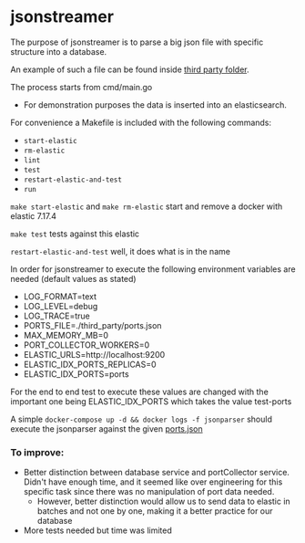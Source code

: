 # jsonstreamer
The purpose of jsonstreamer is to parse a big json file with specific structure into a database.

An example of such a file can be found inside [third party folder](third_party).

The process starts from cmd/main.go

* For demonstration purposes the data is inserted into an elasticsearch.

For convenience a Makefile is included with the following commands:
- `start-elastic` 
- `rm-elastic`
- `lint`
- `test`
- `restart-elastic-and-test`
- `run`

`make start-elastic` and `make rm-elastic` start and remove a docker with elastic 7.17.4

`make test` tests against this elastic

`restart-elastic-and-test` well, it does what is in the name

In order for jsonstreamer to execute the following environment variables are needed (default values as stated)
- LOG_FORMAT=text
- LOG_LEVEL=debug
- LOG_TRACE=true
- PORTS_FILE=./third_party/ports.json
- MAX_MEMORY_MB=0
- PORT_COLLECTOR_WORKERS=0
- ELASTIC_URLS=http://localhost:9200
- ELASTIC_IDX_PORTS_REPLICAS=0
- ELASTIC_IDX_PORTS=ports

For the end to end test to execute these values are changed with the important one being ELASTIC_IDX_PORTS which takes the value test-ports

A simple `docker-compose up -d && docker logs -f jsonparser` should execute the jsonparser against the given [ports.json](third_party/ports.json)

### To improve:
* Better distinction between database service and portCollector service. Didn't have enough time, and it seemed like over engineering for this specific task since there was no manipulation of port data needed.
  * However, better distinction would allow us to send data to elastic in batches and not one by one, making it a better practice for our database
* More tests needed but time was limited